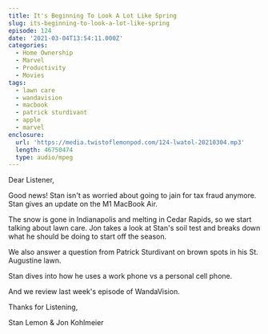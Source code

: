 ```yaml
---
title: It's Beginning To Look A Lot Like Spring
slug: its-beginning-to-look-a-lot-like-spring
episode: 124
date: '2021-03-04T13:54:11.000Z'
categories:
  - Home Ownership
  - Marvel
  - Productivity
  - Movies
tags:
  - lawn care
  - wandavision
  - macbook
  - patrick sturdivant
  - apple
  - marvel
enclosure:
  url: 'https://media.twistoflemonpod.com/124-lwatol-20210304.mp3'
  length: 46750474
  type: audio/mpeg
---
```


Dear Listener,

Good news! Stan isn't as worried about going to jain for tax fraud anymore. Stan gives an update on the M1 MacBook Air.

The snow is gone in Indianapolis and melting in Cedar Rapids, so we start talking about lawn care. Jon takes a look at Stan's soil test and breaks down what he should be doing to start off the season.

We also answer a question from Patrick Sturdivant on brown spots in his St. Augustine lawn.

Stan dives into how he uses a work phone vs a personal cell phone.

And we review last week's episode of WandaVision.

Thanks for Listening,

Stan Lemon & Jon Kohlmeier
